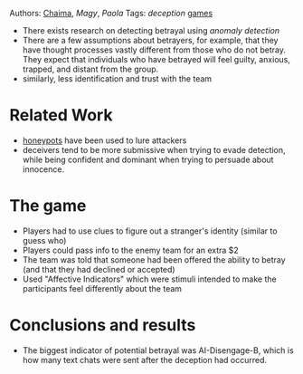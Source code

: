 Authors: [Chaima](Chaima.md), *Magy*, *Paola*
Tags: *deception* [games](games.md)

* There exists research on detecting betrayal using *anomaly detection*
* There are a few assumptions about betrayers, for example, that they have thought processes vastly different from those who do not betray. They expect that individuals who have betrayed will feel guilty, anxious, trapped, and distant from the group. 
* similarly, less identification and trust with the team

# Related Work

* [honeypots](honeypots.md) have been used to lure attackers
* deceivers tend to be more submissive when trying to evade detection, while being confident and dominant when trying to persuade about innocence. 

# The game

* Players had to use clues to figure out a stranger's identity (similar to guess who)
* Players could pass info to the enemy team for an extra $2
* The team was told that someone had been offered the ability to betray (and that they had declined or accepted)
* Used "Affective Indicators" which were stimuli intended to make the participants feel differently about the team

# Conclusions and results

* The biggest indicator of potential betrayal was AI-Disengage-B, which is how many text chats were sent after the deception had occurred.
